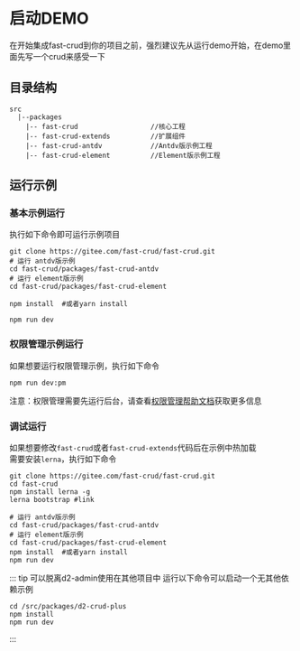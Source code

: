 # 启动DEMO
在开始集成fast-crud到你的项目之前，强烈建议先从运行demo开始，在demo里面先写一个crud来感受一下

## 目录结构
```
src
  |--packages    
    |-- fast-crud                  //核心工程
    |-- fast-crud-extends          //扩展组件
    |-- fast-crud-antdv            //Antdv版示例工程
    |-- fast-crud-element          //Element版示例工程

```

## 运行示例

### 基本示例运行
执行如下命令即可运行示例项目
```shell script
git clone https://gitee.com/fast-crud/fast-crud.git
# 运行 antdv版示例
cd fast-crud/packages/fast-crud-antdv  
# 运行 element版示例
cd fast-crud/packages/fast-crud-element  

npm install  #或者yarn install

npm run dev
```



### 权限管理示例运行
如果想要运行权限管理示例，执行如下命令
```shell script
npm run dev:pm
```
注意：权限管理需要先运行后台，请查看[权限管理帮助文档](./permission.md)获取更多信息


### 调试运行
如果想要修改`fast-crud`或者`fast-crud-extends`代码后在示例中热加载  
需要安装`lerna`，执行如下命令
```shell script
git clone https://gitee.com/fast-crud/fast-crud.git
cd fast-crud
npm install lerna -g
lerna bootstrap #link

# 运行 antdv版示例
cd fast-crud/packages/fast-crud-antdv  
# 运行 element版示例
cd fast-crud/packages/fast-crud-element  
npm install  #或者yarn install
npm run dev
```

::: tip
可以脱离d2-admin使用在其他项目中
运行以下命令可以启动一个无其他依赖示例
```
cd /src/packages/d2-crud-plus
npm install
npm run dev
```
:::
